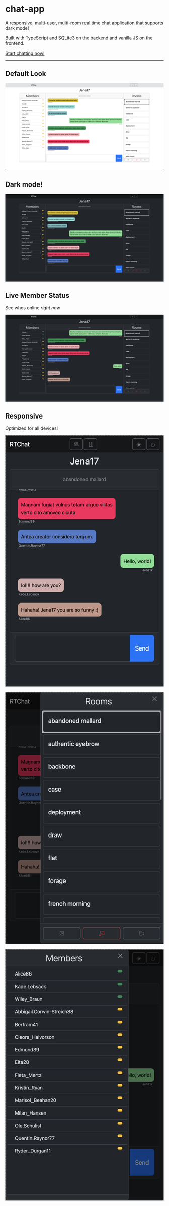 # chat-app

A responsive, multi-user, multi-room real time chat application that supports dark mode!

Built with TypeScript and SQLite3 on the backend and vanilla JS on the frontend.

[Start chatting now!](https://chat-app-ghpq.onrender.com)

---

## Default Look

![General Display](/_screenshots/1_general.png "General")

## Dark mode!

![Dark Mode General Display](/_screenshots/2_dark_mode.png "Dark Mode!")

## Live Member Status

See whos online _right now_

![Live Status Updates](/_screenshots/3_live_status.png "Live Member Status Updates")

## Responsive

Optimized for all devices!

![Responsive General](/_screenshots/4_responsive_main.png "Responsive")

![Responsive Rooms](/_screenshots/5_responsive_rooms.png "Responsive Members")

![Responsive Members](/_screenshots/6_responsive_members.png "Responsive Rooms")
